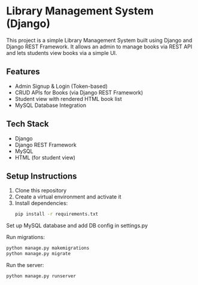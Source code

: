 # Library Management System (Django)

This project is a simple Library Management System built using Django and Django REST Framework. It allows an admin to manage books via REST API and lets students view books via a simple UI.

## Features

- Admin Signup & Login (Token-based)
- CRUD APIs for Books (via Django REST Framework)
- Student view with rendered HTML book list
- MySQL Database Integration

## Tech Stack

- Django
- Django REST Framework
- MySQL
- HTML (for student view)

## Setup Instructions

1. Clone this repository
2. Create a virtual environment and activate it
3. Install dependencies:
   ```bash
   pip install -r requirements.txt

Set up MySQL database and add DB config in settings.py

Run migrations:
   ```bash
   python manage.py makemigrations
   python manage.py migrate
```
Run the server:
```bash
python manage.py runserver

